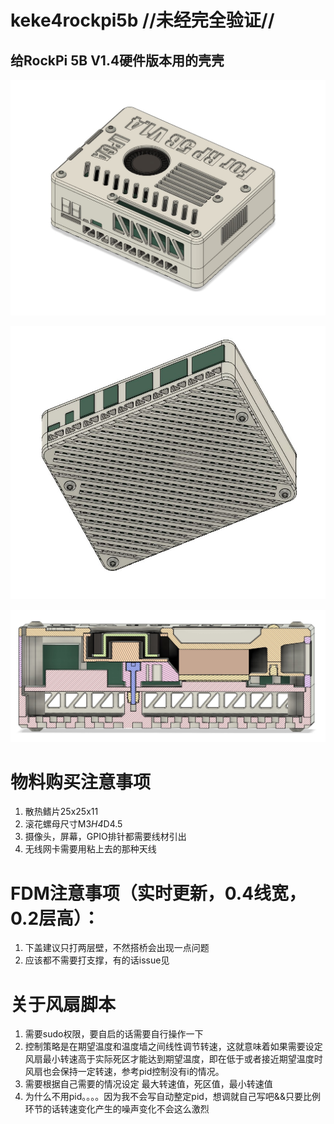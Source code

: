 # keke4rockpi5b //**未经完全验证**//
## 给RockPi 5B V1.4硬件版本用的壳壳

![上图](/img/P1.jpg "上图")

![下图](/img/P2.jpg "下图")

![风道剖视图](/img/P3.jpg "风道剖视图")

# 物料购买注意事项
1. 散热鳍片25x25x11
2. 滚花螺母尺寸M3*H4*D4.5
3. 摄像头，屏幕，GPIO排针都需要线材引出
4. 无线网卡需要用粘上去的那种天线

# FDM注意事项（实时更新，0.4线宽，0.2层高）：
1. 下盖建议只打两层壁，不然搭桥会出现一点问题
2. 应该都不需要打支撑，有的话issue见

# 关于风扇脚本
1. 需要sudo权限，要自启的话需要自行操作一下
2. 控制策略是在期望温度和温度墙之间线性调节转速，这就意味着如果需要设定风扇最小转速高于实际死区才能达到期望温度，即在低于或者接近期望温度时风扇也会保持一定转速，参考pid控制没有i的情况。
3. 需要根据自己需要的情况设定 最大转速值，死区值，最小转速值
4. 为什么不用pid。。。。因为我不会写自动整定pid，想调就自己写吧&&只要比例环节的话转速变化产生的噪声变化不会这么激烈
